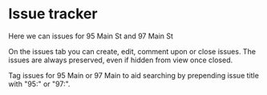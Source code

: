 
# Issue tracker
Here we can issues for 95 Main St and 97 Main St

On the issues tab you can create, edit, comment upon or close issues. The issues are always preserved, even if hidden from view once closed.

Tag issues for 95 Main or 97 Main to aid searching by prepending issue title with "95:" or "97:".
